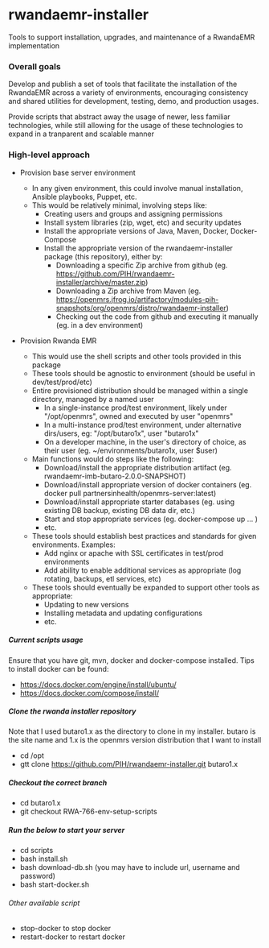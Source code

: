 # rwandaemr-installer
Tools to support installation, upgrades, and maintenance of a RwandaEMR implementation

### Overall goals

Develop and publish a set of tools that facilitate the installation of the RwandaEMR across a variety of
environments, encouraging consistency and shared utilities for development, testing, demo, and production usages.

Provide scripts that abstract away the usage of newer, less familiar technologies, while still
allowing for the usage of these technologies to expand in a tranparent and scalable manner

### High-level approach

* Provision base server environment
  * In any given environment, this could involve manual installation, Ansible playbooks, Puppet, etc.
  * This would be relatively minimal, involving steps like:
    * Creating users and groups and assigning permissions
    * Install system libraries (zip, wget, etc) and security updates
    * Install the appropriate versions of Java, Maven, Docker, Docker-Compose
    * Install the appropriate version of the rwandaemr-installer package (this repository), either by:
      * Downloading a specific Zip archive from github (eg. https://github.com/PIH/rwandaemr-installer/archive/master.zip)
      * Downloading a Zip archive from Maven (eg. https://openmrs.jfrog.io/artifactory/modules-pih-snapshots/org/openmrs/distro/rwandaemr-installer)
      * Checking out the code from github and executing it manually (eg. in a dev environment)

* Provision Rwanda EMR
  * This would use the shell scripts and other tools provided in this package
  * These tools should be agnostic to environment (should be useful in dev/test/prod/etc)
  * Entire provisioned distribution should be managed within a single directory, managed by a named user
    * In a single-instance prod/test environment, likely under "/opt/openmrs", owned and executed by user "openmrs"
    * In a multi-instance prod/test environment, under alternative dirs/users, eg: "/opt/butaro1x", user "butaro1x"
    * On a developer machine, in the user's directory of choice, as their user (eg. ~/environments/butaro1x, user $user)
  * Main functions would do steps like the following:
    * Download/install the appropriate distribution artifact (eg. rwandaemr-imb-butaro-2.0.0-SNAPSHOT)
    * Download/install appropriate version of docker containers (eg. docker pull partnersinhealth/openmrs-server:latest)
    * Download/install appropriate starter databases (eg. using existing DB backup, existing DB data dir, etc.)
    * Start and stop appropriate services (eg. docker-compose up ... )
    * etc.
  * These tools should establish best practices and standards for given environments.  Examples:
    * Add nginx or apache with SSL certificates in test/prod environments
    * Add ability to enable additional services as appropriate (log rotating, backups, etl services, etc)
  * These tools should eventually be expanded to support other tools as appropriate:
    * Updating to new versions
    * Installing metadata and updating configurations
    * etc.
    
##### Current scripts usage
Ensure that you have git, mvn, docker and docker-compose installed.
Tips to install docker can be found:
 - https://docs.docker.com/engine/install/ubuntu/
 - https://docs.docker.com/compose/install/
 
##### Clone the rwanda installer repository
Note that I used butaro1.x as the directory to clone in my installer. butaro is the site name and 1.x is the openmrs version distribution that I want to install
- cd /opt
- gtt clone https://github.com/PIH/rwandaemr-installer.git butaro1.x
 
##### Checkout the correct branch
- cd butaro1.x
- git checkout RWA-766-env-setup-scripts
 
##### Run the below to start your server
- cd scripts
- bash install.sh
- bash download-db.sh (you may have to include url, username and password)
- bash start-docker.sh
 
###### Other available script
- stop-docker to stop docker
- restart-docker to restart docker
